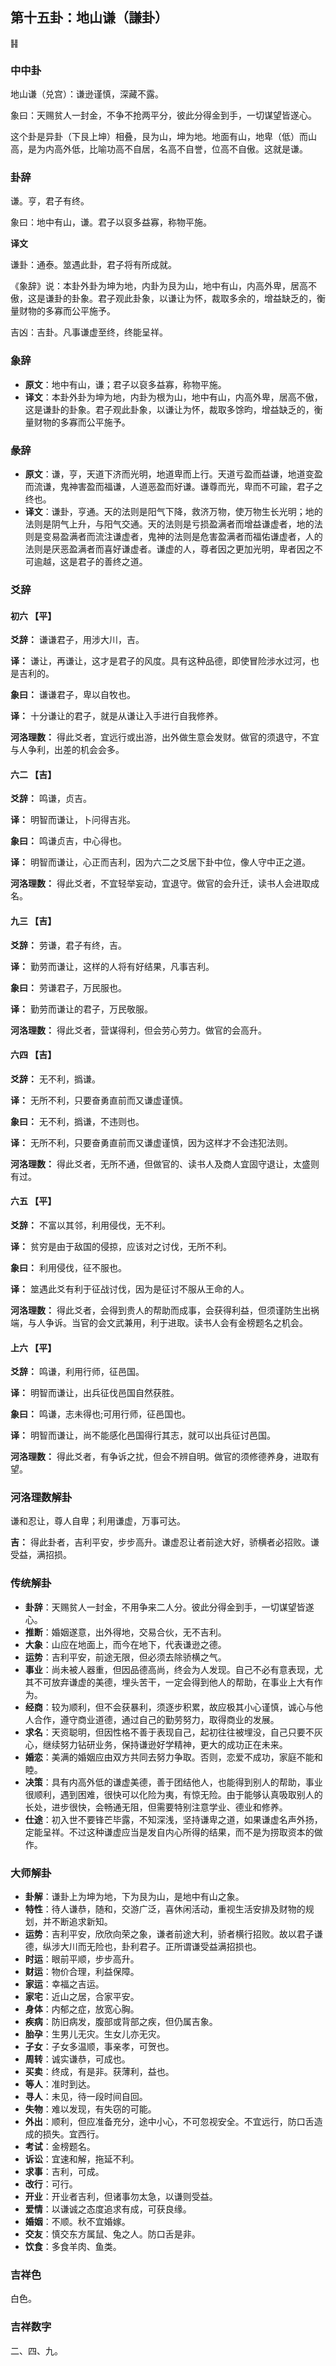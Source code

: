 ## 第十五卦：地山谦（謙卦）

<div class="hexagrams">䷎</div>

### 中中卦

地山谦（兑宫）：谦逊谨慎，深藏不露。

象曰：天赐贫人一封金，不争不抢两平分，彼此分得金到手，一切谋望皆遂心。

这个卦是异卦（下艮上坤）相叠，艮为山，坤为地。地面有山，地卑（低）而山高，是为内高外低，比喻功高不自居，名高不自誉，位高不自傲。这就是谦。

### 卦辞

谦。亨，君子有终。

象曰：地中有山，谦。君子以裒多益寡，称物平施。

**译文**

谦卦：通泰。筮遇此卦，君子将有所成就。

《象辞》说：本卦外卦为坤为地，内卦为艮为山，地中有山，内高外卑，居高不傲，这是谦卦的卦象。君子观此卦象，以谦让为怀，裁取多余的，增益缺乏的，衡量财物的多寡而公平施予。

吉凶：吉卦。凡事谦虚至终，终能呈祥。

### 象辞

- **原文**：地中有山，谦；君子以裒多益寡，称物平施。
- **译文**：本卦外卦为坤为地，内卦为根为山，地中有山，内高外卑，居高不傲，这是谦卦的卦象。君子观此卦象，以谦让为怀，裁取多馀昀，增益缺乏的，衡量财物的多寡而公平施予。

### 彖辞

- **原文**：谦，亨，天道下济而光明，地道卑而上行。天道亏盈而益谦，地道变盈而流谦，鬼神害盈而福谦，人道恶盈而好谦。谦尊而光，卑而不可踰，君子之终也。
- **译文**：谦卦，亨通。天的法则是阳气下降，救济万物，使万物生长光明；地的法则是阴气上升，与阳气交通。天的法则是亏损盈满者而增益谦虚者，地的法则是变易盈满者而流注谦虚者，鬼神的法则是危害盈满者而福佑谦虚者，人的法则是厌恶盈满者而喜好谦虚者。谦虚的人，尊者因之更加光明，卑者因之不可逾越，这是君子的善终之道。

### 爻辞

#### 初六 【平】

**爻辞：** 谦谦君子，用涉大川，吉。

**译：** 谦让，再谦让，这才是君子的风度。具有这种品德，即使冒险涉水过河，也是吉利的。

**象曰：** 谦谦君子，卑以自牧也。

**译：** 十分谦让的君子，就是从谦让入手进行自我修养。

**河洛理数：** 得此爻者，宜远行或出游，出外做生意会发财。做官的须退守，不宜与人争利，出差的机会会多。

#### 六二 【吉】

**爻辞：** 鸣谦，贞吉。

**译：** 明智而谦让，卜问得吉兆。

**象曰：** 鸣谦贞吉，中心得也。

**译：** 明智而谦让，心正而吉利，因为六二之爻居下卦中位，像人守中正之道。

**河洛理数：** 得此爻者，不宜轻举妄动，宜退守。做官的会升迁，读书人会进取成名。

#### 九三 【吉】

**爻辞：** 劳谦，君子有终，吉。

**译：** 勤劳而谦让，这样的人将有好结果，凡事吉利。

**象曰：** 劳谦君子，万民服也。

**译：** 勤劳而谦让的君子，万民敬服。

**河洛理数：** 得此爻者，营谋得利，但会劳心劳力。做官的会高升。

#### 六四 【吉】

**爻辞：** 无不利，撝谦。

**译：** 无所不利，只要奋勇直前而又谦虚谨慎。

**象曰：** 无不利，撝谦，不违则也。

**译：** 无所不利，只要奋勇直前而又谦虚谨慎，因为这样才不会违犯法则。

**河洛理数：** 得此爻者，无所不通，但做官的、读书人及商人宜固守退让，太盛则有过。

#### 六五 【平】

**爻辞：** 不富以其邻，利用侵伐，无不利。

**译：** 贫穷是由于敌国的侵掠，应该对之讨伐，无所不利。

**象曰：** 利用侵伐，征不服也。

**译：** 筮遇此爻有利于征战讨伐，因为是征讨不服从王命的人。

**河洛理数：** 得此爻者，会得到贵人的帮助而成事，会获得利益，但须谨防生出祸端，与人争诉。当官的会文武兼用，利于进取。读书人会有金榜题名之机会。

#### 上六 【平】

**爻辞：** 鸣谦，利用行师，征邑国。

**译：** 明智而谦让，出兵征伐邑国自然获胜。

**象曰：** 鸣谦，志未得也;可用行师，征邑国也。

**译：** 明智而谦让，尚不能感化邑国得行其志，就可以出兵征讨邑国。

**河洛理数：** 得此爻者，有争诉之扰，但会不辨自明。做官的须修德养身，进取有望。

### 河洛理数解卦

谦和忍让，尊人自卑；利用谦虚，万事可达。

**吉：** 得此卦者，吉利平安，步步高升。谦虚忍让者前途大好，骄横者必招败。谦受益，满招损。

### 传统解卦

- **卦辞**：天赐贫人一封金，不用争来二人分。彼此分得金到手，一切谋望皆遂心。
- **推断**：婚姻遂意，出外得地，交易合伙，无不吉利。
- **大象**：山应在地面上，而今在地下，代表谦逊之德。
- **运势**：吉利平安，前途无限，但必须去除骄横之气。
- **事业**：尚未被人器重，但因品德高尚，终会为人发现。自己不必有意表现，尤其不可放弃谦虚的美德，埋头苦干，一定会得到他人的帮助，在事业上大有作为。
- **经商**：较为顺利，但不会获暴利，须逐步积累，故应极其小心谨慎，诚心与他人合作，遵守商业道德，通过自己的勤劳努力，取得商业的发展。
- **求名**：天资聪明，但因性格不善于表现自己，起初往往被埋没，自己只要不灰心，继续努力钻研业务，保持谦逊好学精神，更大的成功正在未来。
- **婚恋**：美满的婚姻应由双方共同去努力争取。否则，恋爱不成功，家庭不能和睦。
- **决策**：具有内高外低的谦虚美德，善于团结他人，也能得到别人的帮助，事业很顺利，遇到困难，很快可以化险为夷，有惊无险。由于能够认真吸取别人的长处，进步很快，会畅通无阻，但需要特别注意学业、德业和修养。
- **仕途**：初入世不要锋芒毕露，不知深浅，坚持谦卑之道，如果谦虚名声外扬，定能呈祥。不过这种谦虚应当是发自内心所得的结果，而不是为捞取资本的做作。

### 大师解卦

- **卦解**：谦卦上为坤为地，下为艮为山，是地中有山之象。
- **特性**：待人谦恭，随和，交游广泛，喜休闲活动，重视生活安排及财物的规划，并不断追求新知。
- **运势**：吉利平安，欣欣向荣之象，谦者前途大利，骄者横行招败。故以君子谦德，纵涉大川而无险也，卦利君子。正所谓谦受益满招损也。
- **时运**：眼前平顺，步步高升。
- **财运**：物价合理，利益保障。
- **家运**：幸福之吉运。
- **家宅**：近山之居，合家平安。
- **身体**：内郁之症，放宽心胸。
- **疾病**：防旧病发，腹部或背部之疾，但仍属吉象。
- **胎孕**：生男儿无灾。生女儿亦无灾。
- **子女**：子女多温顺，事亲孝，可贺也。
- **周转**：诚实谦恭，可成也。
- **买卖**：终成，有是非。获薄利，益也。
- **等人**：准时到达。
- **寻人**：未见，待一段时间自回。
- **失物**：难以发现，有失窃的可能。
- **外出**：顺利，但应准备充分，途中小心，不可忽视安全。不宜远行，防口舌造成的损失。宜西行。
- **考试**：金榜题名。
- **诉讼**：宜速和解，拖延不利。
- **求事**：吉利，可成。
- **改行**：可行。
- **开业**：开业者吉利，但诸事勿太急，以谦则受益。
- **爱情**：以谦诚之态度追求有成，可获良缘。
- **婚姻**：不顺。秋不宜婚嫁。
- **交友**：慎交东方属鼠、兔之人。防口舌是非。
- **饮食**：多食羊肉、鱼类。

### 吉祥色

白色。

### 吉祥数字

二、四、九。
